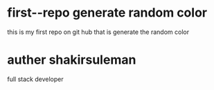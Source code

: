 # first--repo generate random color
this is my first repo on git hub that is generate the random color
# auther shakirsuleman
full stack developer
